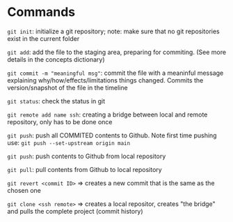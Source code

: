 # Commands

`git init`: initialize a git repository; note: make sure that no git repositories exist in the current folder

`git add`: add the file to the staging area, preparing for commiting. (See more details in the concepts dictionary)

`git commit -m "meaningful msg"`: commit the file with a meaninful message explaining why/how/effects/limitations things changed. Commits the version/snapshot of the file in the timeline 

`git status`: check the status in git 

`git remote add name ssh`: creating a bridge between local and remote repository, only has to be done once

`git push`: push all COMMITED contents to Github. Note first time pushing use: `git push --set-upstream origin main`

`git push`: push contents to Github from local repository

`git pull`: pull contents from Github to local repository 

`git revert <commit ID>` => creates a new commit that is the same as the chosen one

`git clone <ssh remote>` => creates a local repositor, creates "the bridge" and pulls the complete project (commit history)
